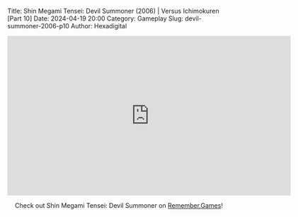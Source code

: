 Title: Shin Megami Tensei: Devil Summoner (2006) | Versus Ichimokuren [Part 10]
Date: 2024-04-19 20:00
Category: Gameplay
Slug: devil-summoner-2006-p10
Author: Hexadigital

<center><iframe src="https://www.youtube.com/embed/enyS3NMkmPk?feature=oembed" allow="accelerometer; autoplay; encrypted-media; gyroscope; picture-in-picture" width="640" height="360" frameborder="0"></iframe>

Check out Shin Megami Tensei: Devil Summoner on [Remember.Games](https://remember.games/game/7488/shin-megami-tensei-devil-summoner-raidou-kuzunoha-vs-the-soulless-army/)!</center>
